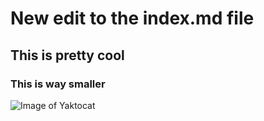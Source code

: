 # New edit to the index.md file 
## This is pretty cool
### This is way smaller


![Image of Yaktocat](https://octodex.github.com/images/yaktocat.png)
